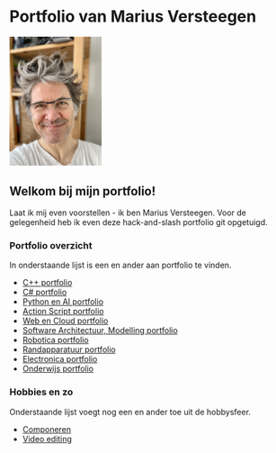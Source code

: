 # Portfolio van Marius Versteegen

<img title="" src="img/foto_van_mezelf.jpg" alt="" width="164">

## Welkom bij mijn portfolio!

Laat ik mij even voorstellen - ik ben Marius Versteegen. Voor de gelegenheid heb ik even deze hack-and-slash portfolio git opgetuigd.

### Portfolio overzicht

In onderstaande lijst is een en ander aan portfolio te vinden.

- [C++ portfolio](./c++/c++.md)
- [C# portfolio](./c-sharp/c-sharp.md)
- [Python en AI portfolio](./python/python.md)
- [Action Script portfolio](./actionscript/actionscript.md)
- [Web en Cloud portfolio](./web/web.md)
- [Software Architectuur, Modelling portfolio](./modelling/modelling.md)
- [Robotica portfolio](./robotica/robotica.md)
- [Randapparatuur portfolio](https://www.rsi-hulpmiddelen.nl/)
- [Electronica portfolio](./electronica/electronica.md)
- [Onderwijs portfolio](./onderwijs/onderwijs.md)

### Hobbies en zo

Onderstaande lijst voegt nog een en ander toe uit de hobbysfeer.

- [Componeren](https://mariusversteegen.bandcamp.com/album/flavours)
- [Video editing](https://www.youtube.com/shorts/TinqOwjcgTg)